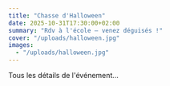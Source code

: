```yaml
---
title: "Chasse d'Halloween"
date: 2025-10-31T17:30:00+02:00
summary: "Rdv à l'école — venez déguisés !"
cover: "/uploads/halloween.jpg"
images:
  - "/uploads/halloween.jpg"
---
```

Tous les détails de l'événement…
